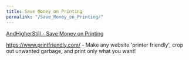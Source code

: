 ```yaml
---
title: Save Money on Printing
permalink: "/Save_Money_on_Printing/"
---
```


[AndHigherStill - Save Money on Printing](http://www.andhigherstill.com/2014/06/save-money-on-printing.html)

<https://www.printfriendly.com/> - Make any website 'printer friendly', crop out unwanted garbage, and print only what you want!
